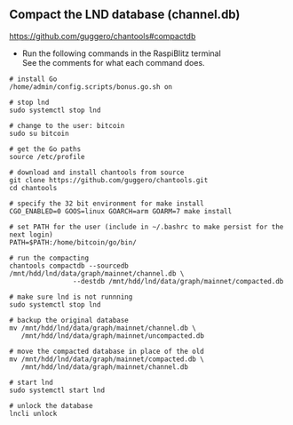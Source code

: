 ## Compact the LND database (channel.db)

https://github.com/guggero/chantools#compactdb

* Run the following commands in the RaspiBlitz terminal  
  See the comments for what each command does.

```
# install Go
/home/admin/config.scripts/bonus.go.sh on

# stop lnd
sudo systemctl stop lnd

# change to the user: bitcoin
sudo su bitcoin

# get the Go paths
source /etc/profile

# download and install chantools from source
git clone https://github.com/guggero/chantools.git
cd chantools

# specify the 32 bit environment for make install
CGO_ENABLED=0 GOOS=linux GOARCH=arm GOARM=7 make install

# set PATH for the user (include in ~/.bashrc to make persist for the next login)
PATH=$PATH:/home/bitcoin/go/bin/

# run the compacting
chantools compactdb --sourcedb /mnt/hdd/lnd/data/graph/mainnet/channel.db \
	    	    --destdb /mnt/hdd/lnd/data/graph/mainnet/compacted.db

# make sure lnd is not runnning
sudo systemctl stop lnd

# backup the original database
mv /mnt/hdd/lnd/data/graph/mainnet/channel.db \
   /mnt/hdd/lnd/data/graph/mainnet/uncompacted.db   

# move the compacted database in place of the old
mv /mnt/hdd/lnd/data/graph/mainnet/compacted.db \
   /mnt/hdd/lnd/data/graph/mainnet/channel.db  

# start lnd
sudo systemctl start lnd

# unlock the database
lncli unlock
```
